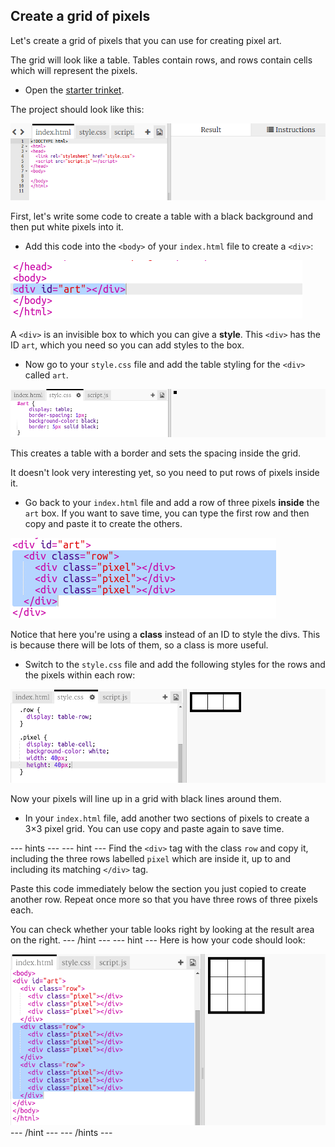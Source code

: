 ## Create a grid of pixels

Let's create a grid of pixels that you can use for creating pixel art.

The grid will look like a table. Tables contain rows, and rows contain cells which will represent the pixels.

+ Open the [starter trinket](http://jumpto.cc/web-pixel).

The project should look like this:

![captura de pantalla](images/pixel-starter.png)

First, let's write some code to create a table with a black background and then put white pixels into it.

+ Add this code into the `<body>` of your `index.html` file to create a `<div>`:

![captura de pantalla](images/pixel-art-art.png)

A `<div>` is an invisible box to which you can give a **style**. This `<div>` has the ID `art`, which you need so you can add styles to the box.

+ Now go to your `style.css` file and add the table styling for the `<div>` called `art`.

![captura de pantalla](images/pixel-art-style.png)

This creates a table with a border and sets the spacing inside the grid.

It doesn't look very interesting yet, so you need to put rows of pixels inside it.

+ Go back to your `index.html` file and add a row of three pixels **inside** the `art` box. If you want to save time, you can type the first row and then copy and paste it to create the others.

![captura de pantalla](images/pixel-art-row.png)

Notice that here you're using a **class** instead of an ID to style the divs. This is because there will be lots of them, so a class is more useful.

+ Switch to the `style.css` file and add the following styles for the rows and the pixels within each row:

![captura de pantalla](images/pixel-art-row-style.png)

Now your pixels will line up in a grid with black lines around them.

+ In your `index.html` file, add another two sections of pixels to create a 3×3 pixel grid. You can use copy and paste again to save time.

\--- hints \--- \--- hint \--- Find the `<div>` tag with the class `row` and copy it, including the three rows labelled `pixel` which are inside it, up to and including its matching `</div>` tag.

Paste this code immediately below the section you just copied to create another row. Repeat once more so that you have three rows of three pixels each.

You can check whether your table looks right by looking at the result area on the right. \--- /hint \--- \--- hint \--- Here is how your code should look:

![captura de pantalla](images/pixel-art-grid-3.png) \--- /hint \--- \--- /hints \---